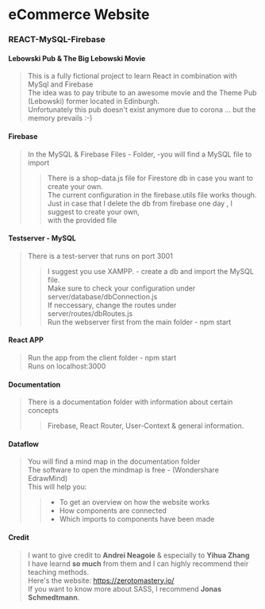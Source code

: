 # eCommerce Website
### REACT-MySQL-Firebase

#### Lebowski Pub & The Big Lebowski Movie
> This is a fully fictional project to learn React in combination with MySql and Firebase </br>
> The idea was to pay tribute to an awesome movie and the Theme Pub (Lebowski) former located in Edinburgh.</br>
> Unfortunately this pub doesn't exist anymore due to corona ... but the memory prevails :-) </br>


#### Firebase
> In the MySQL & Firebase Files - Folder, -you will find a MySQL file to import </br>
>> There is a shop-data.js file for Firestore db in case you want to create your own.</br>
>> The current configuration in the firebase.utils file works though.</br>
>> Just in case that I delete the db from firebase one day , I suggest to create your own, </br>
>> with the provided file </br>


#### Testserver - MySQL
> There is a test-server that runs on port 3001 </br>
>> I suggest you use XAMPP. - create a db and import the MySQL file. </br>
>> Make sure to check your configuration under server/database/dbConnection.js  </br>
>> If neccessary, change the routes under server/routes/dbRoutes.js</br>
>> Run the webserver first from the main folder - npm start</br>


#### React APP
> Run the app from the client folder - npm start</br>
> Runs on localhost:3000</br>


#### Documentation
> There is a documentation folder with information about certain concepts</br>
>> Firebase, React Router, User-Context & general information.</br>


#### Dataflow
> You will find a mind map in the documentation folder</br>
> The software to open the mindmap is free - (Wondershare EdrawMind) </br>
> This will help you:</br>
>> - To get an overview on how the website works</br>
>> - How components are connected</br>
>> - Which imports to components have been made </br>



#### Credit
> I want to give credit to **Andrei Neagoie** & especially to **Yihua Zhang** </br>
> I have learnd **so much** from them and I can highly recommend their teaching methods. </br>
> Here's the website: https://zerotomastery.io/ </br>
> If you want to know more about SASS, I recommend **Jonas Schmedtmann**.</br>



